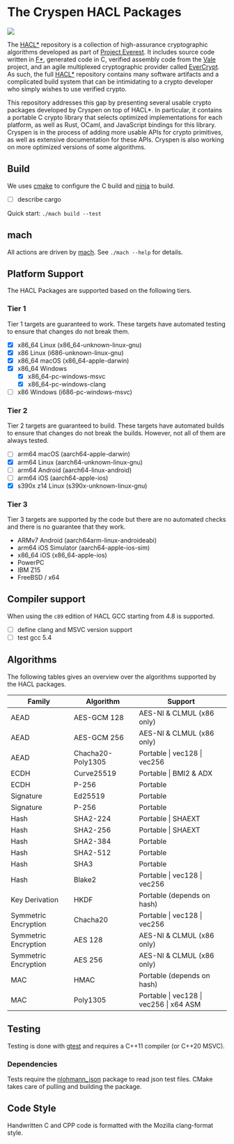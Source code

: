 # The Cryspen HACL Packages

![][status]

The [HACL*] repository is a collection of high-assurance cryptographic algorithms developed as part of [Project Everest].
It includes source code written in [F*], generated code in C, verified assembly code
from the [Vale] project, and an agile multiplexed cryptographic provider called [EverCrypt].
As such, the full [HACL*] repository contains many software artifacts and a complicated build system
that can be intimidating to a crypto developer who simply wishes to use verified crypto.

This repository addresses this gap by presenting several usable crypto packages developed by Cryspen on top of HACL*.
In particular, it contains a portable C crypto library that selects optimized implementations for each platform,
as well as Rust, OCaml, and JavaScript bindings for this library. Cryspen is in the process of adding more usable APIs for crypto
primitives, as well as extensive documentation for these APIs. Cryspen is also working on more optimized versions of some
algorithms.

## Build

We uses [cmake] to configure the C build and [ninja] to build.

- [ ] describe cargo

Quick start: `./mach build --test`

## mach

All actions are driven by [mach].
See `./mach --help` for details.

## Platform Support

The HACL Packages are supported based on the following tiers.

### Tier 1

Tier 1 targets are guaranteed to work. These targets have automated testing to
ensure that changes do not break them.

- [x] x86_64 Linux (x86_64-unknown-linux-gnu)
- [x] x86 Linux (i686-unknown-linux-gnu)
- [x] x86_64 macOS (x86_64-apple-darwin)
- [x] x86_64 Windows
    - [x] x86_64-pc-windows-msvc
    - [x] x86_64-pc-windows-clang
- [ ] x86 Windows (i686-pc-windows-msvc)

### Tier 2

Tier 2 targets are guaranteed to build.
These targets have automated builds to ensure that changes do not break the
builds. However, not all of them are always tested.

- [ ] arm64 macOS (aarch64-apple-darwin)
- [x] arm64 Linux (aarch64-unknown-linux-gnu)
- [ ] arm64 Android (aarch64-linux-android)
- [ ] arm64 iOS (aarch64-apple-ios)
- [x] s390x z14 Linux (s390x-unknown-linux-gnu)

### Tier 3

Tier 3 targets are supported by the code but there are no automated checks and
there is no guarantee that they work.

- ARMv7 Android (aarch64arm-linux-androideabi)
- arm64 iOS Simulator (aarch64-apple-ios-sim)
- x86_64 iOS (x86_64-apple-ios)
- PowerPC
- IBM Z15
- FreeBSD / x64

## Compiler support
When using the `c89` edition of HACL GCC starting from 4.8 is supported.

- [ ] define clang and MSVC version support
- [ ] test gcc 5.4

## Algorithms

The following tables gives an overview over the algorithms supported by the HACL
packages.

| Family               | Algorithm         | Support                                 |
| -------------------- | ----------------- | --------------------------------------- |
| AEAD                 | AES-GCM 128       | AES-NI & CLMUL (x86 only)               |
| AEAD                 | AES-GCM 256       | AES-NI & CLMUL (x86 only)               |
| AEAD                 | Chacha20-Poly1305 | Portable \| vec128 \| vec256            |
| ECDH                 | Curve25519        | Portable \| BMI2 & ADX                  |
| ECDH                 | P-256             | Portable                                |
| Signature            | Ed25519           | Portable                                |
| Signature            | P-256             | Portable                                |
| Hash                 | SHA2-224          | Portable \| SHAEXT                      |
| Hash                 | SHA2-256          | Portable \| SHAEXT                      |
| Hash                 | SHA2-384          | Portable                                |
| Hash                 | SHA2-512          | Portable                                |
| Hash                 | SHA3              | Portable                                |
| Hash                 | Blake2            | Portable \| vec128 \| vec256            |
| Key Derivation       | HKDF              | Portable (depends on hash)              |
| Symmetric Encryption | Chacha20          | Portable \| vec128 \| vec256            |
| Symmetric Encryption | AES 128           | AES-NI & CLMUL (x86 only)               |
| Symmetric Encryption | AES 256           | AES-NI & CLMUL (x86 only)               |
| MAC                  | HMAC              | Portable (depends on hash)              |
| MAC                  | Poly1305          | Portable \| vec128 \| vec256 \| x64 ASM |

## Testing

Testing is done with [gtest] and requires a C++11 compiler (or C++20 MSVC).

### Dependencies

Tests require the [nlohmann_json] package to read json test files.
CMake takes care of pulling and building the package.

## Code Style

Handwritten C and CPP code is formatted with the Mozilla clang-format style.

[//]: # "links"
[cmake]: https://cmake.org/
[ninja]: https://ninja-build.org/
[mach]: ./mach
[gtest]: https://google.github.io/googletest/
[nlohmann_json]: https://github.com/nlohmann/json
[hacl*]: https://hacl-star.github.io
[F*]: https://fstar-lang.org
[vale]: https://hacl-star.github.io/HaclValeEverCrypt.html
[evercrypt]: https://hacl-star.github.io/HaclValeEverCrypt.html
[status]: https://img.shields.io/badge/status-alpha-red.svg?style=for-the-badge
[Project Everest]: https://project-everest.github.io/